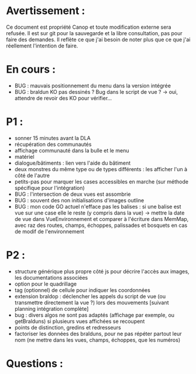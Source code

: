 Avertissement :
===============

Ce document est propriété Canop et toute modification externe sera refusée. Il est sur git pour la sauvegarde et la libre consultation, pas pour faire des demandes. Il reflète ce que j'ai besoin de noter plus que ce que j'ai réellement l'intention de faire.


En cours :
==========

* BUG : mauvais positionnement du menu dans la version intégrée
* BUG : braldun KO pas dessinés ? Bug dans le script de vue ? -> oui, attendre de revoir des KO pour vérifier...

P1 :
====

* sonner 15 minutes avant la DLA
* récupération des communautés
* affichage communauté dans la bulle et le menu
* matériel
* dialogue/bâtiments : lien vers l'aide du bâtiment
* deux monstres du même type ou de types différents : les afficher l'un à côté de l'autre
* petits-pas pour marquer les cases accessibles en marche  (sur méthode spécifique pour l'intégration)
* BUG : l'intersection de deux vues est assombrie
* BUG : souvent des non initialisations d'images outline
* BUG : mon code GO actuel n'efface pas les balises : si une balise est vue sur une case elle le reste (y compris dans la vue)
	-> mettre la date de vue dans VueEnvironnement et comparer à l'écriture dans MemMap, avec raz des routes, champs, échoppes, palissades et bosquets en cas de modif de l'environnement

P2 :
====

* structure générique plus propre côté js pour décrire l'accès aux images, les documentations associées
* option pour le quadrillage
* tag (optionnel) de cellule pour indiquer les coordonnées
* extension braldop : déclencher les appels du script de vue (ou transmettre directement la vue ?) lors des mouvements [suivant planning intégration complète]
* bug : divers algos ne sont pas adaptés (affichage par exemple, ou getBralduns) si plusieurs vues affichées se recoupent
* points de distinction, gredins et redresseurs
* factoriser les données des bralduns, pour ne pas répéter partout leur nom (ne mettre dans les vues, champs, échoppes, que les numéros)

Questions :
===========


